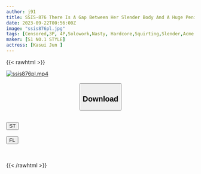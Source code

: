 ```yaml
---
author: j91
title: SSIS-876 There Is A Gap Between Her Slender Body And A Huge Penis With An Overcapacity Screwed In. She Pries Open Her Tiny Pussy And Squeezes Out The Moisture, Causing A Huge Amount Of Squirting, Inevitable FUCK Jun Kouka.
date: 2023-09-22T00:56:00Z
image: "ssis876pl.jpg"
tags: [Censored,3P, 4P,Solowork,Nasty, Hardcore,Squirting,Slender,Acme · Orgasm	]
maker: [S1 NO.1 STYLE]
actress: [Kasui Jun ]
---
```



{{< rawhtml >}}

<div class="video" data-videoid="Ox7bQkQ1RrIZqL9">
    <a href="javascript:;">
        <img src="https://my.j91.asia/posts/ssis876pl/ssis876pl.jpg" width="WIDTH" height="HEIGHT" alt="ssis876pl.mp4" loading="lazy">
    </a>
</div>

<script type="text/javascript" src="https://j91.asia/asset/on-demand-st.js"></script>

<br>
  <link rel="stylesheet" href="https://j91.asia/asset/bs5.css">
  
  <center>
  <button class="btn btn-primary" type="button" data-bs-toggle="collapse" data-bs-target=".multi-collapse" aria-expanded="false" aria-controls="multiCollapseExample1 multiCollapseExample2"><h2>Download</h2></button></center>
</p>
<div class="row">
  <div class="col">
    <div class="collapse multi-collapse" id="multiCollapseExample1">
      <div class="card card-body">
	      	      <br>
<div class="buttons">  
<a href="https://streamtape.to/v/Ox7bQkQ1RrIZqL9"><button class="btn-hover color-3"><i class="fa fa-download"></i> ST</button></a></div>
    </div>
  </div>
</div>
  <div class="col">
    <div class="collapse multi-collapse" id="multiCollapseExample2">
      <div class="card card-body">
	      <br>
<div class="buttons">
    <a href="https://filelions.online/f/uiwdo4aechor"><button class="btn-hover color-9"><i class="fa fa-download"></i> FL</button></a></div>
<br><br>
      </div>
    </div>
  </div>
</div>

{{< /rawhtml >}}
